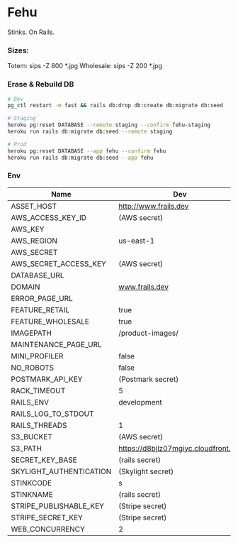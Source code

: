 # Fehu

Stinks. On Rails.

### Sizes:
Totem: sips -Z 800 *.jpg
Wholesale: sips -Z 200 *.jpg

### Erase & Rebuild DB
```bash
# Dev
pg_ctl restart -m fast && rails db:drop db:create db:migrate db:seed

# Staging
heroku pg:reset DATABASE --remote staging --confirm fehu-staging
heroku run rails db:migrate db:seed --remote staging

# Prod
heroku pg:reset DATABASE --app fehu --confirm fehu
heroku run rails db:migrate db:seed --app fehu
```

### Env
Name | Dev | Staging | Prod
-----|-----|---------|-----
ASSET_HOST              | http://www.frails.dev                | https://d1u99obtriaki8.cloudfront.net                              | https://d2z3gzdp2lgn3a.cloudfront.net
AWS_ACCESS_KEY_ID       | (AWS secret)                         | (AWS secret)                                                       | (AWS secret)
AWS_KEY                 |                                      | (AWS Secret)                                                       | (AWS secret)
AWS_REGION              | us-east-1                            | us-west-2                                                          | us-west-2
AWS_SECRET              |                                      | (AWS Secret)                                                       | (AWS secret)
AWS_SECRET_ACCESS_KEY   | (AWS secret)                         | (AWS secret)                                                       | (AWS secret)
DATABASE_URL            |                                      | (Set by Heroku)                                                    | (Set by Heroku)
DOMAIN                  | www.frails.dev                       | https://fehu-staging.herokuapp.com                                 | https://www.fehuleather.com
ERROR_PAGE_URL          |                                      | https://d8bjlz07mgiyc.cloudfront.net/rails/static/error.html       | https://d8bjlz07mgiyc.cloudfront.net/rails/static/error.html
FEATURE_RETAIL          | true                                 | false                                                              | false
FEATURE_WHOLESALE       | true                                 | false                                                              | false
IMAGEPATH               | /product-images/                     | https://d8bjlz07mgiyc.cloudfront.net/rails/products/               | https://d8bjlz07mgiyc.cloudfront.net/rails/products/
MAINTENANCE_PAGE_URL    |                                      | https://d8bjlz07mgiyc.cloudfront.net/rails/static/maintenance.html | https://d8bjlz07mgiyc.cloudfront.net/rails/static/maintenance.html
MINI_PROFILER           | false                                | (unused)                                                           | (unused)
NO_ROBOTS               | false                                | true                                                               | false
POSTMARK_API_KEY        | (Postmark secret)                    | (Postmark secret)                                                  | (Postmark secret)
RACK_TIMEOUT            | 5                                    | 5                                                                  | 27
RAILS_ENV               | development                          | (Set by Heroku)                                                    | (Set by Heroku)
RAILS_LOG_TO_STDOUT     |                                      | (Set by Heroku)                                                    | (Set by Heroku)
RAILS_THREADS           | 1                                    | 1                                                                  | 1
S3_BUCKET               | (AWS secret)                         | (AWS secret)                                                       | (AWS secret)
S3_PATH                 | https://d8bjlz07mgiyc.cloudfront.net | https://d8bjlz07mgiyc.cloudfront.net                               | https://d8bjlz07mgiyc.cloudfront.net
SECRET_KEY_BASE         | (rails secret)                       | (rails secret)                                                     | (rails secret)
SKYLIGHT_AUTHENTICATION | (Skylight secret)                    | (Skylight secret)                                                  | (Skylight secret)
STINKCODE               | s                                    | (rails secret)                                                     | (rails secret)
STINKNAME               | (rails secret)                       | (rails secret)                                                     | (rails secret)
STRIPE_PUBLISHABLE_KEY  | (Stripe secret)                      | (Stripe secret)                                                    | (Stripe secret)
STRIPE_SECRET_KEY       | (Stripe secret)                      | (Stripe secret)                                                    | (Stripe secret)
WEB_CONCURRENCY         | 2                                    | 2                                                                  | 2
